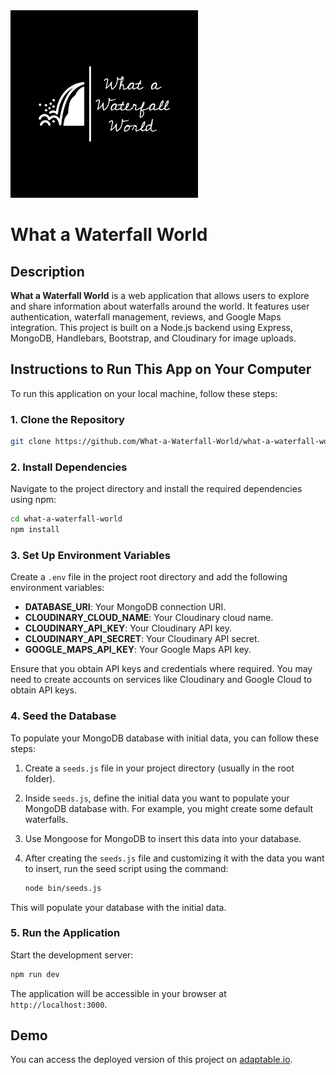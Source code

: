 
<img src="./public/images/logo-white.png" alt="Image Description" width="300" height="300">

# What a Waterfall World

## Description
**What a Waterfall World** is a web application that allows users to explore and share information about waterfalls around the world. It features user authentication, waterfall management, reviews, and Google Maps integration. This project is built on a Node.js backend using Express, MongoDB, Handlebars, Bootstrap, and Cloudinary for image uploads.

## Instructions to Run This App on Your Computer
To run this application on your local machine, follow these steps:

### 1. Clone the Repository
```bash
git clone https://github.com/What-a-Waterfall-World/what-a-waterfall-world
```

### 2. Install Dependencies
Navigate to the project directory and install the required dependencies using npm:

```bash
cd what-a-waterfall-world
npm install
```

### 3. Set Up Environment Variables
Create a `.env` file in the project root directory and add the following environment variables:

- **DATABASE_URI**: Your MongoDB connection URI.
- **CLOUDINARY_CLOUD_NAME**: Your Cloudinary cloud name.
- **CLOUDINARY_API_KEY**: Your Cloudinary API key.
- **CLOUDINARY_API_SECRET**: Your Cloudinary API secret.
- **GOOGLE_MAPS_API_KEY**: Your Google Maps API key.

Ensure that you obtain API keys and credentials where required. You may need to create accounts on services like Cloudinary and Google Cloud to obtain API keys.

### 4. Seed the Database
To populate your MongoDB database with initial data, you can follow these steps:

1. Create a `seeds.js` file in your project directory (usually in the root folder).

2. Inside `seeds.js`, define the initial data you want to populate your MongoDB database with. For example, you might create some default waterfalls.

3. Use Mongoose for MongoDB to insert this data into your database.

4. After creating the `seeds.js` file and customizing it with the data you want to insert, run the seed script using the command:

   ```bash
   node bin/seeds.js
   ```

This will populate your database with the initial data.

### 5. Run the Application
Start the development server:

```bash
npm run dev
```

The application will be accessible in your browser at `http://localhost:3000`.

## Demo
You can access the deployed version of this project on [adaptable.io](https://whatawaterfallworld.adaptable.app/).
